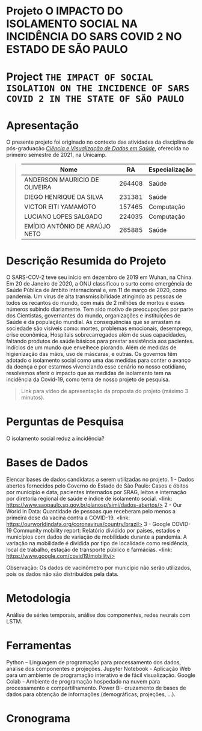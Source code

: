 # Projeto O IMPACTO DO ISOLAMENTO SOCIAL NA INCIDÊNCIA DO SARS COVID 2 NO ESTADO DE SÃO PAULO
# Project `THE IMPACT OF SOCIAL ISOLATION ON THE INCIDENCE OF SARS COVID 2 IN THE STATE OF SÃO PAULO`

# Apresentação

O presente projeto foi originado no contexto das atividades da disciplina de pós-graduação [*Ciência e Visualização de Dados em Saúde*](https://github.com/datasci4health/home), oferecida no primeiro semestre de 2021, na Unicamp.


> |Nome  | RA | Especialização|
> |--|--|--|
> | ANDERSON MAURICIO DE OLIVEIRA  | 264408  | Saúde|
> | DIEGO HENRIQUE DA SILVA  | 231381  | Saúde|
> | VICTOR EITI YAMAMOTO  | 157465  | Computação|
> | LUCIANO LOPES SALGADO  | 224035  | Computação|
> | EMÍDIO ANTÔNIO DE ARAÚJO NETO  | 265885  | Saúde|


# Descrição Resumida do Projeto
O SARS-COV-2 teve seu início em dezembro de 2019 em Wuhan, na China. Em 20 de Janeiro de 2020, a ONU classificou o surto como emergência de Saúde Pública de âmbito internacional e, em 11 de março de 2020, como pandemia. Um vírus de alta transmissibilidade atingindo as pessoas de todos os recantos do mundo, com mais de 2 milhões de mortos e esses números subindo diariamente.
       	Tem sido motivo de preocupações por parte dos Cientistas, governantes do mundo, organizações e instituições de Saúde e da população mundial. As consequências que se arrastam na sociedade são visíveis como: mortes, problemas emocionais, desemprego, crise econômica, Hospitais sobrecarregados além de suas capacidades, faltando produtos de saúde básicos para prestar assistência aos pacientes. Indícios de um mundo que envelhece piorando.
    	   Além de medidas de higienização das mãos, uso de máscaras, e outras. Os governos têm adotado o isolamento social como uma das medidas para conter o avanço da doença e por estarmos vivenciando esse cenário no nosso cotidiano, resolvemos aferir o impacto que as medidas de  isolamento tem na incidência da Covid-19, como tema de nosso projeto de pesquisa.
> 
> Link para vídeo de apresentação da proposta do projeto (máximo 3 minutos).

# Perguntas de Pesquisa
O isolamento social reduz a incidência?

# Bases de Dados
Elencar bases de dados candidatas a serem utilizadas no projeto.
1 - Dados abertos fornecidos pelo Governo do Estado de São Paulo: Casos e óbitos por município e data, pacientes internados por SRAG, leitos e internação por diretoria regional de saúde e índice de isolamento social. <link: https://www.saopaulo.sp.gov.br/planosp/simi/dados-abertos/>
2 - Our World in Data: Quantidade de pessoas que receberam pelo menos a primeira dose da vacina contra a COVID-19. <link: https://ourworldindata.org/coronavirus/country/brazil>
3 - Google COVID-19 Community mobility report: Relatório dividido por países, estados e municípios com dados de variação de mobilidade durante a pandemia. A variação na mobilidade é dividida por tipo de localidade como residência, local de trabalho, estação de transporte público e farmácias. <link: https://www.google.com/covid19/mobility/>
 
Observação: Os dados de vacinômetro por município não serão utilizados, pois os dados não são distribuídos pela data.

# Metodologia
Análise de séries temporais, análise dos componentes, redes neurais com LSTM.

# Ferramentas
Python – Linguagem de programação para processamento dos dados, análise dos componentes e projeções.
Jupyter Notebook - Aplicação Web para um ambiente de programação interativo e de fácil visualização.
Google Colab - Ambiente de programação hospedado na nuvem para processamento e compartilhamento.
Power Bi- cruzamento de bases de dados para obtenção de informações (demográficas, projeções, ...).

# Cronograma
